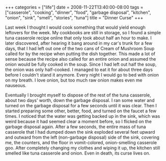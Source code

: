 +++
categories = ["life"]
date = 2008-11-22T13:40:00-08:00
tags = ["casserole", "cooking", "dinner", "food", "garbage disposal", "kitchen", "onion", "sink", "smell", "stories", "tuna"]
title = "Dinner Curse"
+++

Last week I thought I would cook something that would yield enough leftovers for the week. My cookbooks are still in storage, so I found a simple tuna casserole recipe online that only took about half an hour to make. I later discovered, after hearing it bang around in my car's trunk for a few days, that I had left out one of the two cans of Cream of Mushroom Soup called for by the recipe when putting the dish together. This made a lot of sense because the recipe also called for an entire onion and assumed the onion would be fully cooked in the soup. Since I had left out half the soup, the onion was only half-cooked. I managed to eat it for about three days before I couldn't stand it anymore. Every night I would go to bed with onion on my breath. I love onion, but too much raw onion makes even me nauseous.

Eventually I brought myself to dispose of the rest of the tuna casserole, about two days' worth, down the garbage disposal. I ran some water and turned on the garbage disposal for a few seconds until it was clear. Then I started preparing some other, better, food, and turned on the faucet a few times. I noticed that the water was getting backed up in the sink, which was weird because it had seemed clear a moment before, so I flicked on the garbage disposal again. After a few seconds, the entire mass of tuna casserole that I had dumped down the sink exploded several feet upward and outward from the left (non-garbage disposal) side of the sink, covering me, the counters, and the floor in vomit-colored, onion-smelling casserole goo. After completely changing my clothes and wiping it up, the kitchen still smelled like tuna casserole and onion. Even in death, its curse lives on.
